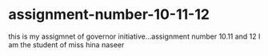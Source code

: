 # assignment-number-10-11-12
this is my assigmnet of governor initiative...assignment number 10.11 and 12 I am the student of miss hina naseer 
